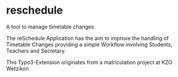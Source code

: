 # reschedule
A tool to manage timetable changes

The reSchedule Application has the aim to improve the handling of Timetable Changes providing a simple Workflow involving Students, Teachers and Secretary.

This Typo3-Extension originates from a matriculation project at KZO Wetzikon
